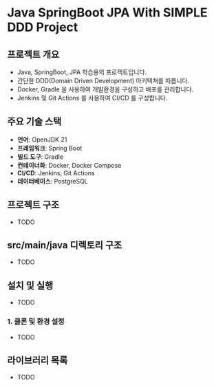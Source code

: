 # Java SpringBoot JPA With SIMPLE DDD Project

## 프로젝트 개요
- Java, SpringBoot, JPA 학습용의 프로젝트입니다.
- 간단한 DDD(Domain Driven Development) 아키텍쳐를 따릅니다.
- Docker, Gradle 을 사용하여 개발환경을 구성하고 배포를 관리합니다.
- Jenkins 및 Git Actions 를 사용하여 CI/CD 를 구성합니다.

## 주요 기술 스택
- **언어**: OpenJDK 21
- **프레임워크**: Spring Boot
- **빌드 도구**: Gradle
- **컨테이너화**: Docker, Docker Compose
- **CI/CD**: Jenkins, Git Actions
- **데이터베이스**: PostgreSQL

## 프로젝트 구조
- TODO

## src/main/java 디렉토리 구조
- TODO

## 설치 및 실행
- TODO

### 1. 클론 및 환경 설정
- TODO

## 라이브러리 목록
- TODO

